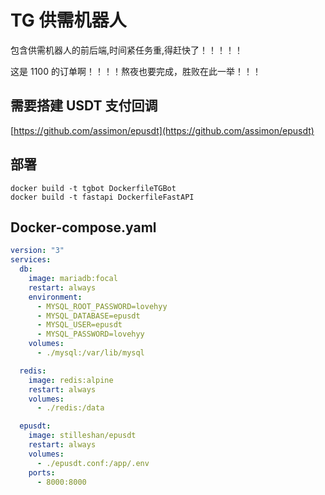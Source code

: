 # TG 供需机器人

包含供需机器人的前后端,时间紧任务重,得赶快了！！！！！

这是 1100 的订单啊！！！！熬夜也要完成，胜败在此一举！！！

## 需要搭建 USDT 支付回调

[https://github.com/assimon/epusdt](https://github.com/assimon/epusdt)

## 部署

```shell
docker build -t tgbot DockerfileTGBot
docker build -t fastapi DockerfileFastAPI
```

## Docker-compose.yaml

```yaml
version: "3"
services:
  db:
    image: mariadb:focal
    restart: always
    environment:
      - MYSQL_ROOT_PASSWORD=lovehyy
      - MYSQL_DATABASE=epusdt
      - MYSQL_USER=epusdt
      - MYSQL_PASSWORD=lovehyy
    volumes:
      - ./mysql:/var/lib/mysql

  redis:
    image: redis:alpine
    restart: always
    volumes:
      - ./redis:/data

  epusdt:
    image: stilleshan/epusdt
    restart: always
    volumes:
      - ./epusdt.conf:/app/.env
    ports:
      - 8000:8000
```
